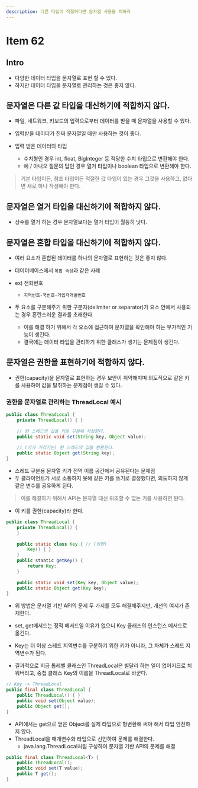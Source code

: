 ```yaml
---
description: 다른 타입이 적절하다면 문자열 사용을 피하라
---
```


# Item 62

## Intro

- 다양한 데이터 타입을 문자열로 표현 할 수 있다.
- 하지만 데이터 타입을 문자열로 관리하는 것은 좋지 않다.

## 문자열은 다른 값 타입을 대신하기에 적합하지 않다.

- 파일, 네트워크, 키보드의 입력으로부터 데이터를 받을 때 문자열을 사용할 수 있다.
- 입력받을 데이터가 진짜 문자열일 때만 사용하는 것이 좋다.

- 입력 받은 데이터의 타입
    - 수치형인 경우 int, float, BigInteger 등 적당한 수치 타입으로 변환해야 한다.
	- 예 / 아니오 질문의 답인 경우 열거 타입이나 boolean 타입으로 변환해야 한다.
	
> 기본 타입이든, 참조 타입이든 적절한 값 타입이 있는 경우 그것을 사용하고, 없다면 새로 하나 작성해야 한다.

## 문자열은 열거 타입을 대신하기에 적합하지 않다.

- 상수를 열거 하는 경우 문자열보다는 열거 타입이 월등히 낫다.

## 문자열은 혼합 타입을 대신하기에 적합하지 않다.

- 여러 요소가 혼합된 데이터를 하나의 문자열로 표현하는 것은 좋지 않다.

- 데이터베이스에서 `복합 속성`과 같은 사례	  
- ex) 전화번호
	- `지역번호-국번호-가입자개별번호`
	
- 두 요소를 구분해주기 위한 구분자(delimiter or separator)가 요소 안에서 사용되는 경우 혼란스러운 결과를 초래한다.
	- 이를 해결 하기 위해서 각 요소에 접근하여 문자열을 확인해야 하는 부가적인 기능이 생긴다.
	- 결국에는 데이터 타입을 관리하기 위한 클래스가 생기는 문제점이 생긴다.
	
## 문자열은 권한을 표현하기에 적합하지 않다.

- 권한(capacity)을 문자열로 표현하는 경우 보안이 취약해지며 의도적으로 같은 키를 사용하여 값을 탈취하는 문제점이 생길 수 있다.

### 권한을 문자열로 관리하는 ThreadLocal 예시

```java
public class ThreadLocal {
    private ThreadLocal() { }
	
	// 현 스레드의 값을 키로 구분해 저장한다.
	public static void set(String key, Object value);
    
    // (키가 가리키는) 현 스레드의 값을 반환한다.
    public static Object get(String key);
}
```

- 스레드 구분용 문자열 키가 전역 이름 공간에서 공유된다는 문제점
- 두 클라이언트가 서로 소통하지 못해 같은 키를 쓰기로 결정했다면, 의도하지 않게 같은 변수를 공유하게 된다.

> 이를 해결하기 위해서 API는 문자열 대신 위조할 수 없는 키를 사용하면 된다.

- 이 키를 권한(capacity)라 한다.

```java
public class ThreadLocal {
    private ThreadLocal() {
    }
    
    public static class Key { // (권한)
        Key() { }
    }
    public staatic getKey() {
        return Key;
    }
    
    public static void set(Key key, Object value);
    public static Object get(Key key);
}
```

- 위 방법은 문자열 기반 API의 문제 두 가지를 모두 해결해주지만, 개선의 여지가 존재한다.
- set, get메서드는 정적 메서드일 이유가 없으니 Key 클래스의 인스턴스 메서드로 옮긴다.
- Key는 더 이상 스레드 지역변수를 구분하기 위한 키가 아니라, 그 자체가 스레드 지역변수가 된다.

- 결과적으로 지금 톱레벨 클래스인 ThreadLocal은 별달리 하는 일이 없어지므로 치워버리고, 중첩 클래스 Key의 이름을 ThreadLocal로 바꾼다.

```java
// Key -> ThreadLocal
public final class ThreadLocal {
    public ThreadLocal() { }
	public void set(Object value);
    public Object get();
}
```

- API에서는 get으로 얻은 Object를 실제 타입으로 형변환해 써야 해서 타입 안전하지 않다.
- ThreadLocal을 매개변수화 타입으로 선언하여 문제를 해결한다.
	- java.lang.ThreadLocal처럼 구성하여 문자열 기반 API의 문제를 해결

```java
public final class ThreadLocal<T> {
    public ThreadLocal();
    public void set(T value);
    public T get();
}
```
